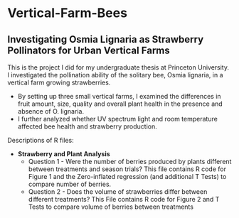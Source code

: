 # Vertical-Farm-Bees

## Investigating Osmia Lignaria as Strawberry Pollinators for Urban Vertical Farms

<p align="left">
This is the project I did for my undergraduate thesis at Princeton University. I investigated the pollination ability of the solitary bee, Osmia lignaria, in a vertical farm growing strawberries. 
</p>

* By setting up three small vertical farms, I examined the differences in fruit amount, size, quality and overall plant health in the presence and absence of O. lignaria. 
* I further analyzed whether UV spectrum light and room temperature affected bee health and strawberry production. 

<p align="left">
Descriptions of R files:
</p>

* **Strawberry and Plant Analysis**
  * Question 1 - Were the number of berries produced by plants different between treatments and season trials? This file contains R code for Figure 1 and the Zero-inflated regression (and additional T Tests) to compare number of berries.
  * Question 2 - Does the volume of strawberries differ between different treatments? This File contains R code for Figure 2 and T Tests to compare volume of berries between treatments 

